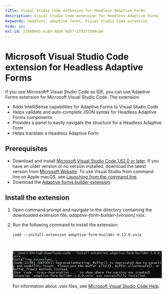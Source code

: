 ```yaml
---
title: Visual Studio Code extension for Headless Adaptive Forms 
description: Visual Studio Code extension for Headless Adaptive Forms 
keywords: headless, adaptive forms, Visual Studio Code extension
hide: yes
exl-id: 11960e91-6c09-48d4-9d57-37537f808cd4
---
```

# Microsoft Visual Studio Code extension for Headless Adaptive Forms

If you use Microsoft® Visual Studio Code as IDE, you can use Adaptive Forms extension for Microsoft Visual Studio Code. The extension:

* Adds IntelliSense capabilities for Adaptive Forms to Visual Studio Code
* Helps validate and auto-complete JSON syntax for Headless Adaptive Forms components
* Provides a panel to easily navigate the structure for a Headless Adaptive Form
* Helps translate a Headless Adaptive Form

<!-- 

The extension o easily navigate the structure 

Adobe provides an extension for Microsoft® Visual Studio Code to make it easier for you to navigate structure and develop Headless Adaptive forms in Visual Studio Code. The extension adds Adaptive Forms related IntelliSense capabilities and helps auto-complete headless adaptive forms JSON syntax. It also adds a panel, titled Forms Tree, to help navigate structure of headless adaptive form. 

--> 

## Prerequisites

* Download and install [Microsoft Visual Studio Code 1.62.0 or later](https://code.visualstudio.com/docs/supporting/FAQ#_how-do-i-find-the-version). If you have an older version or no version installed, download the latest version from [Microsoft Website](https://code.visualstudio.com/docs/setup/setup-overview). To use Visual Studio from command line on Apple macOS, see [Launching from the command line](https://code.visualstudio.com/docs/setup/mac#_launching-from-the-command-line).
* Download the [Adaptive forms builder extension](/help/assets/adaptive-form-builder-0.12.0.vsix).

## Install the extension

1. Open command prompt and navigate to the directory containing the downloaded extension file, *adaptive-form-builder-[version].vsix*.

1. Run the following command to install the extension:

    `code -–install-extension adaptive-form-builder-0.12.0.vsix`

    <br>

   ![Installing extension](/help/assets/install-extension.png)


   For information about .vsix files, see [Microsoft Visual Studio Code Help](https://code.visualstudio.com/docs/editor/extension-marketplace#_install-from-a-vsix).

